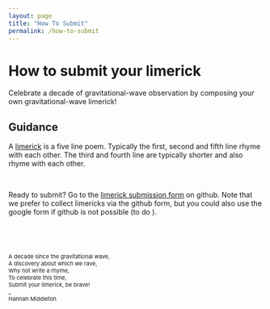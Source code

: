 ```yaml
---
layout: page
title: "How To Submit"
permalink: /how-to-submit
---
```


<h1>How to submit your limerick</h1>

<p>Celebrate a decade of gravitational-wave observation by composing your own gravitational-wave limerick!</p>

<h2>Guidance</h2>
<p>A <a href="https://wordsforlife.org.uk/activities/how-write-limerick/">limerick</a> is a five line poem. Typically the first, second and fifth line rhyme with each other. The third and fourth line are typically shorter and also rhyme with each other. </p>
<br>
<p>Ready to submit? Go to the <a href="https://github.com/hannahm8/gwlimericks/issues/new?template=new-limerick.yaml">limerick submission form</a> on github. Note that we prefer to collect limericks via the github form, but you could also use the google form if github is not possible (to do ). </p>
<br>
<br>

<p style="font-size:11px" style="color:#3A003A;"><br>
A decade since the gravitational wave,<br>
A discovery about which we rave,<br> 
Why not write a rhyme,<br>
To celebrate this time,<br>
Submit your limerick, be brave!<br>
_ <br>
Hannah Middleton<br>
<br>
</p>
